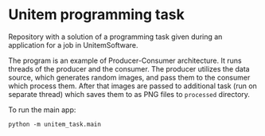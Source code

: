 # Unitem programming task

Repository with a solution of a programming task given during an application for a job in UnitemSoftware.

The program is an example of Producer-Consumer architecture. It runs threads of the producer and the
consumer. The producer utilizes the data source, which generates random images, and pass them to 
the consumer which process them. After that images are passed to additional task (run on separate 
thread) which saves them to as PNG files to `processed` directory.

To run the main app:
```
python -m unitem_task.main
```
